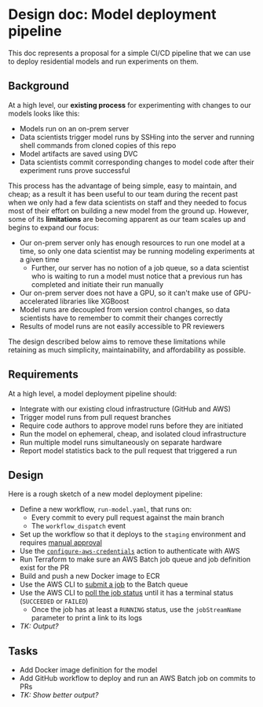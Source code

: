 # Design doc: Model deployment pipeline

This doc represents a proposal for a simple CI/CD pipeline that we can use to deploy residential models and run experiments on them.

## Background

At a high level, our **existing process** for experimenting with changes to our models looks like this:

* Models run on an on-prem server
* Data scientists trigger model runs by SSHing into the server and running shell commands from cloned copies of this repo
* Model artifacts are saved using DVC
* Data scientists commit corresponding changes to model code after their experiment runs prove successful  

This process has the advantage of being simple, easy to maintain, and cheap; as a result it has been useful to our team during the recent past when we only had a few data scientists on staff and they needed to focus most of their effort on building a new model from the ground up. However, some of its **limitations** are becoming apparent as our team scales up and begins to expand our focus:

* Our on-prem server only has enough resources to run one model at a time, so only one data scientist may be running modeling experiments at a given time
  * Further, our server has no notion of a job queue, so a data scientist who is waiting to run a model must notice that a previous run has completed and initiate their run manually 
* Our on-prem server does not have a GPU, so it can't make use of GPU-accelerated libraries like XGBoost
* Model runs are decoupled from version control changes, so data scientists have to remember to commit their changes correctly
* Results of model runs are not easily accessible to PR reviewers

The design described below aims to remove these limitations while retaining as much simplicity, maintainability, and affordability as possible.

## Requirements

At a high level, a model deployment pipeline should:

* Integrate with our existing cloud infrastructure (GitHub and AWS)
* Trigger model runs from pull request branches
* Require code authors to approve model runs before they are initiated
* Run the model on ephemeral, cheap, and isolated cloud infrastructure
* Run multiple model runs simultaneously on separate hardware
* Report model statistics back to the pull request that triggered a run

## Design

Here is a rough sketch of a new model deployment pipeline:

* Define a new workflow, `run-model.yaml`, that runs on:
  * Every commit to every pull request against the main branch
  * The `workflow_dispatch` event
* Set up the workflow so that it deploys to the `staging` environment and requires [manual approval](https://docs.github.com/en/actions/using-workflows/triggering-a-workflow#using-environments-to-manually-trigger-workflow-jobs)
* Use the [`configure-aws-credentials`](https://github.com/aws-actions/configure-aws-credentials) action to authenticate with AWS
* Run Terraform to make sure an AWS Batch job queue and job definition exist for the PR
* Build and push a new Docker image to ECR
* Use the AWS CLI to [submit a job](https://docs.aws.amazon.com/cli/latest/reference/batch/submit-job.html) to the Batch queue
* Use the AWS CLI to [poll the job status](https://awscli.amazonaws.com/v2/documentation/api/latest/reference/batch/describe-jobs.html) until it has a terminal status (`SUCCEEDED` or `FAILED`)
  * Once the job has at least a `RUNNING` status, use the `jobStreamName` parameter to print a link to its logs
* _TK: Output?_

## Tasks

* Add Docker image definition for the model
* Add GitHub workflow to deploy and run an AWS Batch job on commits to PRs
* _TK: Show better output?_
